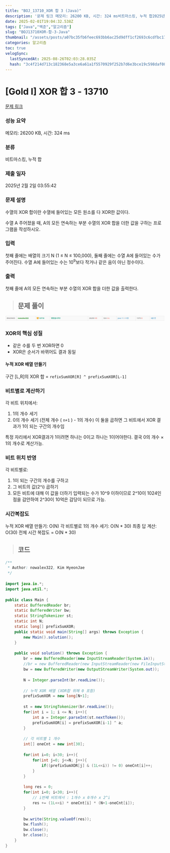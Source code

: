 ```yaml
---
title: "BOJ_13710_XOR 합 3 (Java)"
description: '문제 링크 메모리: 26200 KB, 시간: 324 ms비트마스킹, 누적 합2025년 2월 2일 03:55:42같은 수를 두 번 XOR하면 0XOR은 순서가 바뀌어도 결과 동일구간 L,R의 XOR 합 = refixSumXOR\[R] ^ prefixSumXOR\[L-1]'
date: 2025-02-01T19:04:32.538Z
tags: ["Java","백준","알고리즘"]
slug: "BOJ13710XOR-합-3-Java"
thumbnail: "/assets/posts/a07bc35fb6feec693bb6ac25d9dff1cf2693c6cdfbc173c90e80292f68374eaf.png"
categories: 알고리즘
toc: true
velogSync:
  lastSyncedAt: 2025-08-26T02:03:28.035Z
  hash: "3c4f214d713c182368e5a3ce6a61a1f5570929f252b7d6e3bce19c598daf08b3"
---
```


# [Gold I] XOR 합 3 - 13710 

[문제 링크](https://www.acmicpc.net/problem/13710) 

### 성능 요약

메모리: 26200 KB, 시간: 324 ms

### 분류

비트마스킹, 누적 합

### 제출 일자

2025년 2월 2일 03:55:42

### 문제 설명

<p>수열의 XOR 합이란 수열에 들어있는 모든 원소를 다 XOR한 값이다.</p>

<p>수열 A 주어졌을 때, A의 모든 연속하는 부분 수열의 XOR 합을 더한 값을 구하는 프로그램을 작성하시오.</p>

### 입력 

 <p>첫째 줄에는 배열의 크기 N (1 ≤ N ≤ 100,000), 둘째 줄에는 수열 A에 들어있는 수가 주어진다. 수열 A에 들어있는 수는 10<sup>9</sup>보다 작거나 같은 음이 아닌 정수이다.</p>

### 출력 

 <p>첫째 줄에 A의 모든 연속하는 부분 수열의 XOR 합을 더한 값을 출력한다.</p>

> ## 문제 풀이

![](/assets/posts/a07bc35fb6feec693bb6ac25d9dff1cf2693c6cdfbc173c90e80292f68374eaf.png)

### XOR의 핵심 성질

- 같은 수를 두 번 XOR하면 0
- XOR은 순서가 바뀌어도 결과 동일

#### 누적 XOR 배열 만들기
구간 [L,R]의 XOR 합 = `refixSumXOR[R] ^ prefixSumXOR[L-1]`

### 비트별로 계산하기
각 비트 위치에서:

1. 1의 개수 세기
2. 0의 개수 세기 (전체 개수 ( `n+1` ) - 1의 개수)
이 둘을 곱하면 그 비트에서 XOR 결과가 1이 되는 구간의 개수임

특정 자리에서 XOR결과가 1이려면 하나는 0이고 하나는 1이어야한다. 결국 0의 개수 × 1의 개수로 계산가능.

### 비트 위치 반영
각 비트별로:

1. 1이 되는 구간의 개수를 구하고
2. 그 비트의 값(2^i) 곱하기
3. 모든 비트에 대해 이 값을 더하기
입력되는 수가 10^9 이하이므로 2^10이 1024인 점을 감안하여 2^30이 10억은 감당이 되므로 가능.

### 시간복잡도

누적 XOR 배열 만들기: O(N)
각 비트별로 1의 개수 세기: O(N * 30)
최종 답 계산: O(30)
전체 시간 복잡도 = O(N * 30)


> ## 코드

```java
/**
 * Author: nowalex322, Kim HyeonJae
 */

import java.io.*;
import java.util.*;

public class Main {
    static BufferedReader br;
    static BufferedWriter bw;
    static StringTokenizer st;
    static int N;
    static long[] prefixSumXOR;
    public static void main(String[] args) throws Exception {
        new Main().solution();
    }

    public void solution() throws Exception {
        br = new BufferedReader(new InputStreamReader(System.in));
        //br = new BufferedReader(new InputStreamReader(new FileInputStream("src/main/java/BOJ_13710_XOR합3/input.txt")));
        bw = new BufferedWriter(new OutputStreamWriter(System.out));
        
        N = Integer.parseInt(br.readLine());
        
        // 누적 XOR 배열 (XOR합 위해 0 포함)
        prefixSumXOR = new long[N+1];
        
        st = new StringTokenizer(br.readLine());
        for(int i = 1; i <= N; i++){
            int a = Integer.parseInt(st.nextToken());
            prefixSumXOR[i] = prefixSumXOR[i-1] ^ a;
        }
        
        // 각 비트별 1 개수
        int[] oneCnt = new int[30];
        
        for(int i=0; i<30; i++){
            for(int j=0; j<=N; j++){
                if((prefixSumXOR[j] & (1L<<i)) != 0) oneCnt[i]++;
            }
        }
        
        long res = 0;
        for(int i=0; i<30; i++){
            // i번쨰 비트에서 : 1개수 x 0개수 x 2^i
            res += (1L<<i) * oneCnt[i] * (N+1-oneCnt[i]);
        }
        
        bw.write(String.valueOf(res));
        bw.flush();
        bw.close();
        br.close();
    }
}
```